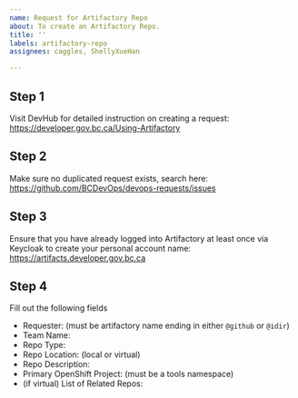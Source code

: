 ```yaml
---
name: Request for Artifactory Repo
about: To create an Artifactory Repo.
title: ''
labels: artifactory-repo
assignees: caggles, ShellyXueHan

---
```


## Step 1
Visit DevHub for detailed instruction on creating a request:
https://developer.gov.bc.ca/Using-Artifactory


## Step 2
Make sure no duplicated request exists, search here:
https://github.com/BCDevOps/devops-requests/issues


## Step 3
Ensure that you have already logged into Artifactory at least once via Keycloak to create your personal account name:
https://artifacts.developer.gov.bc.ca

## Step 4
Fill out the following fields

* Requester: (must be artifactory name ending in either `@github` or `@idir`)
* Team Name:
* Repo Type:
* Repo Location: (local or virtual)
* Repo Description:
* Primary OpenShift Project: (must be a tools namespace)
* (if virtual) List of Related Repos:
